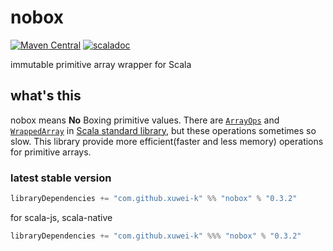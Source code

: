 # nobox

[![Maven Central](https://maven-badges.herokuapp.com/maven-central/com.github.xuwei-k/nobox_2.12/badge.svg)](https://maven-badges.herokuapp.com/maven-central/com.github.xuwei-k/nobox_2.12)
[![scaladoc](https://javadoc.io/badge2/com.github.xuwei-k/nobox_2.13/javadoc.svg)](https://javadoc.io/doc/com.github.xuwei-k/nobox_2.13/latest/nobox/index.html)

immutable primitive array wrapper for Scala

## what's this

nobox means **No** Boxing primitive values.
There are [`ArrayOps`](https://github.com/scala/scala/blob/v2.12.13/src/library/scala/collection/mutable/ArrayOps.scala) and [`WrappedArray`](https://github.com/scala/scala/blob/v2.12.13/src/library/scala/collection/mutable/WrappedArray.scala) in [Scala standard library](http://docs.scala-lang.org/overviews/collections/arrays.html), but these operations sometimes so slow.
This library provide more efficient(faster and less memory) operations for primitive arrays.

### latest stable version

```scala
libraryDependencies += "com.github.xuwei-k" %% "nobox" % "0.3.2"
```

for scala-js, scala-native

```scala
libraryDependencies += "com.github.xuwei-k" %%% "nobox" % "0.3.2"
```
